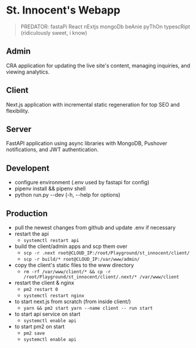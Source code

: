 # St. Innocent's Webapp

> PREDATOR: fastaPi React nExtjs mongoDb beAnie pyThOn typescRipt (ridiculously sweet, i know)

## Admin

CRA application for updating the live site's content, managing inquiries, and viewing analytics.

## Client

Next.js application with incremental static regeneration for top SEO and flexibility.

## Server

FastAPI application using async libraries with MongoDB, Pushover notifications, and JWT authentication.

## Developent

* configure environment (.env used by fastapi for config)
* pipenv install && pipenv shell
* python run.py --dev (-h, --help for options)

## Production

* pull the newest changes from github and update .env if necessary
* restart the api
    * `systemctl restart api`
* build the client/admin apps and scp them over
    * `scp -r .next root@CLOUD_IP:/root/Playground/st_innocent/client/`
    * `scp -r build/* root@CLOUD_IP:/var/www/admin/`
* copy the client's static files to the www directory
    * `rm -rf /var/www/client/* && cp -r /root/Playground/st_innocent/client/.next/* /var/www/client`
* restart the client & nginx
    * `pm2 restart 0`
    * `systemctl restart nginx`
* to start next.js from scratch (from inside client/)
    * `yarn && pm2 start yarn --name client -- run start`
* to start api service on start 
    * `systemctl enable api`
* to start pm2 on start 
    * `pm2 save`
    * `systemctl enable api`
